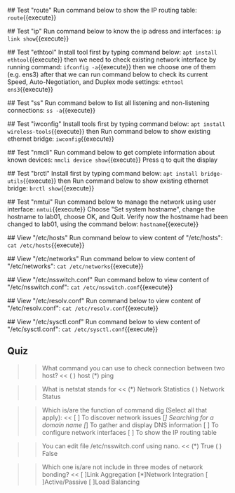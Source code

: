 ## Test "route"
Run command below to show the IP routing table:
`route`{{execute}}

## Test "ip"
Run command below to know the ip adress and interfaces:
`ip link show`{{execute}}

## Test "ethtool"
Install tool first by typing command below:
`apt install ethtool`{{execute}}
then we need to check existing network interface by running command:
`ifconfig -a`{{execute}} 
then we choose one of them (e.g. ens3) after that we can run command below to check its current Speed, Auto-Negotiation, and Duplex mode settings:
`ethtool ens3`{{execute}}

## Test "ss"
Run command below to list all listening and non-listening connections:
`ss -a`{{execute}}

## Test "iwconfig"
Install tools first by typing command below:
`apt install wireless-tools`{{execute}}
then Run command below to show existing ethernet bridge:
`iwconfig`{{execute}}

## Test "nmcli"
Run command below to get complete information about known devices:
`nmcli device show`{{execute}}
Press q to quit the display

## Test "brctl"
Install first by typing command below:
`apt install bridge-utils`{{execute}}
then Run command below to show existing ethernet bridge:
`brctl show`{{execute}}

## Test "nmtui"
Run command below to manage the network using user interface:
`nmtui`{{execute}}
Choose "Set system hostname", change the hostname to lab01, choose OK, and Quit.
Verify now the hostname had been changed to lab01, using the command below:
`hostname`{{execute}}


## View "/etc/hosts"
Run command below to view content of "/etc/hosts":
`cat /etc/hosts`{{execute}}

## View "/etc/networks"
Run command below to view content of "/etc/networks":
`cat /etc/networks`{{execute}}

## View "/etc/nsswitch.conf"
Run command below to view content of "/etc/nsswitch.conf":
`cat /etc/nsswitch.conf`{{execute}}

## View "/etc/resolv.conf"
Run command below to view content of "/etc/resolv.conf":
`cat /etc/resolv.conf`{{execute}}


## View "/etc/sysctl.conf"
Run command below to view content of "/etc/sysctl.conf":
`cat /etc/sysctl.conf`{{execute}}

## Quiz
>>What command you can use to check connection between two host? <<
( ) host
(*) ping

>>What is netstat stands for <<
(*) Network Statistics
( ) Network Status

>>Which is/are the function of command dig (Select all that apply): <<
[ ] To discover network issues
[*] Searching for a domain name
[*] To gather and display DNS information 
[ ] To configure network interfaces
[ ] To show the IP routing table

>>You can edit file /etc/nsswitch.conf using nano. <<
(*) True
( ) False

>>Which one is/are not include in three modes of network bonding? <<
[ ]Link Aggregation
[*]Network Integration
[ ]Active/Passive
[ ]Load Balancing
